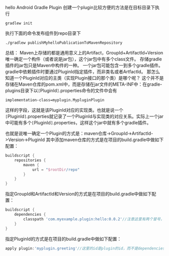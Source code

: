 hello Android Gradle Plugin
创建一个plugin比较方便的方法是在目标目录下执行
```shell
gradlew init
```
执行下面的命令发布组件到repo目录下
```shell
./gradlew publishMyhelloPublicationToMavenRepository
```

总结：
Maven上存储的都是通用意义上的Artifact，GroupId+ArtifactId+Version唯一确定一个构件（或者说是jar包），这个jar包中有多个class文件。
存储gradle插件的jar包只是Maven中构件的一种。
一个jar包可能包含一到多个gradle插件。
gradle中依赖插件时要通过PluginId指定插件，而非类名或者ArtfactId。
那怎么知道一个PluginId对应的主类（实现Plugin接口的那个类）是哪个呢？
这个并不是存储在Maven仓库的pom.xml中，而是存储在jar文件的META-INF中：在gradle-plugins目录下以`[`PluginId`]`.properties命令的文件中会有
```text
implementation-class=myplugin.MypluginPlugin
```
这样的字段，这就是该PluginId对应的实现类。也就是说一个`[`PluginId`]`.properties就记录了一个PluginId与实现类的对应关系。实际上一个jar中可能有多个`[`PluginId`]`.properties，这样这个jar中就有多个gradle插件。

也就是说唯一确定一个Plugin的方式是：maven仓库->GroupId->ArtifactId->Version->PluginId
其中添加maven仓库的方式是在项目的build.gradle中做如下配置：
```groovy
buildscript {
    repositories {
        maven {
            url = "$rootDir/repo"
        }
    }
}
```
指定GroupId和ArtifactId和Version的方式是在项目的build.gradle中做如下配置：
```groovy
buildscript {
    dependencies {
        classpath 'com.myexample.plugin:hello:0.0.2'//注意这里有两个冒号，形式为GROUPID:ARTIFACTID:VERSION
    }
}
```
指定PluginId的方式是在项目的build.gradle中做如下配置：
```groovy
apply plugin:'myplugin.greeting'//这里的id是plugin的id，而不是dependencies里面classpath的名字
```